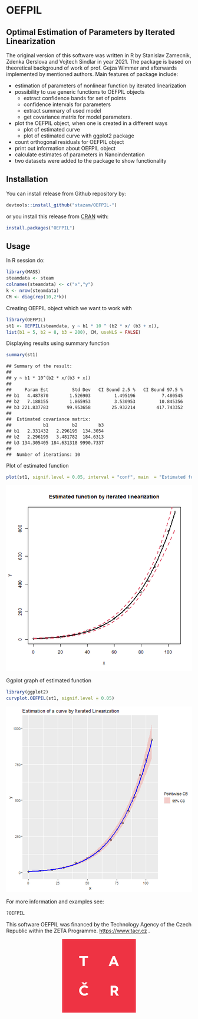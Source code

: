 # OEFPIL


## Optimal Estimation of Parameters by Iterated Linearization

The original version of this software was written in R by Stanislav Zamecnik, Zdenka Gerslova and Vojtech Sindlar in year 2021. The package is based on theoretical background of work of prof. Gejza Wimmer and afterwards implemented by mentioned authors. 
Main features of package include:

- estimation of parameters of nonlinear function by iterated linearization
- possibility to use generic functions to OEFPIL objects
  - extract confidence bands for set of points
  - confidence intervals for parameters 
  - extract summary of used model
  - get covariance matrix for model parameters.
- plot the OEFPIL object, when one is created in a different ways
  - plot of estimated curve 
  - plot of estimated curve with ggplot2 package
- count orthogonal residuals for OEFPIL object
- print out information about OEFPIL object
- calculate estimates of parameters in Nanoindentation
- two datasets were added to the package to show functionality

## Installation

You can install release from Github repository by:

``` r
devtools::install_github("stazam/OEFPIL-")
``` 
or you install this release from [CRAN](https://CRAN.R-project.org) with: 

``` r
install.packages("OEFPIL")
``` 

## Usage

In R session do:


```r
library(MASS)
steamdata <- steam
colnames(steamdata) <- c("x","y")
k <- nrow(steamdata)
CM <- diag(rep(10,2*k))
```

Creating OEFPIL object which we want to work with


```r
library(OEFPIL)
st1 <- OEFPIL(steamdata, y ~ b1 * 10 ^ (b2 * x/ (b3 + x)),
list(b1 = 5, b2 = 8, b3 = 200), CM, useNLS = FALSE)
```

Displaying results using summary function

```r
summary(st1)
```

```
## Summary of the result:  
##  
## y ~ b1 * 10^(b2 * x/(b3 + x))
## 
##     Param Est         Std Dev   CI Bound 2.5 %   CI Bound 97.5 %
## b1   4.487870        1.526903         1.495196          7.480545
## b2   7.188155        1.865953         3.530953         10.845356
## b3 221.837783       99.953658        25.932214        417.743352
## 
##  Estimated covariance matrix: 
##            b1         b2        b3
## b1   2.331432   2.296195  134.3054
## b2   2.296195   3.481782  184.6313
## b3 134.305405 184.631318 9990.7337
## 
##  Number of iterations: 10
```

Plot of estimated function

```r
plot(st1, signif.level = 0.05, interval = "conf", main  = "Estimated function by iterated linearization")
```

![](man/figure/unnamed-chunk-4-1.png)

Ggplot graph of estimated function 

```r
library(ggplot2)
curvplot.OEFPIL(st1, signif.level = 0.05)
```

![](man/figure/unnamed-chunk-5-1.png)

For more information and examples see:

```r
?OEFPIL
```
This software OEFPIL was financed by the Technology Agency of the Czech Republic within the ZETA Programme. https://www.tacr.cz . 

<p align= "center">
<img src = "man/figure/logo_TACR.png" width = "200">
</p>


